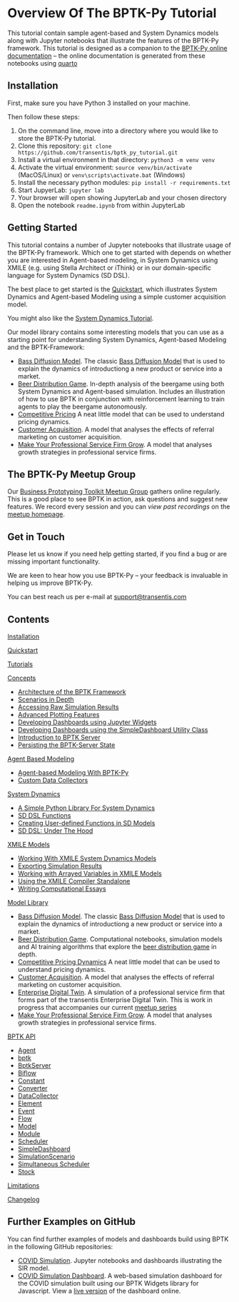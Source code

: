 # Overview Of The BPTK-Py Tutorial

This tutorial contain sample agent-based and System Dynamics models along with Jupyter notebooks that illustrate the features of the BPTK-Py framework. This tutorial is designed as a companion to the [BPTK-Py online documentation](https://bptk.transentis.com) – the online documentation is generated from these notebooks using [quarto](https://www.quarto.org)

## Installation

First, make sure you have Python 3 installed on your machine.

Then follow these steps:

1. On the command line, move into a directory where you would like to store the BPTK-Py tutorial. 
2. Clone this repository: ```git clone https://github.com/transentis/bptk_py_tutorial.git```
3. Install a virtual environment in that directory: ```python3 -m venv venv```
4. Activate the virtual environment: ```source venv/bin/activate``` (MacOS/Linux) or `venv\scripts\activate.bat` (Windows)
5. Install the necessary python modules: ```pip install -r requirements.txt```
6. Start JupyerLab: ```jupyter lab```
7. Your browser will open showing JupyterLab and your chosen directory
8. Open the notebook ```readme.ipynb``` from within JupyterLab

## Getting Started

This tutorial contains a number of Jupyter notebooks that illustrate usage of the BPTK-Py framework. Which one to get started with depends on whether you are interested in Agent-based modeling, in System Dynamics using XMILE (e.g. using Stella Architect or iThink) or in our domain-specific language for System Dynamics (SD DSL).

The best place to get started is the [Quickstart](./quickstart/quickstart.ipynb), which illustrates System Dynamics and Agent-based Modeling using a simple customer acquisition model.

You might also like the [System Dynamics Tutorial](./tutorials/system_dynamics/sd_tutorial.ipynb).

Our model library contains some interesting models that you can use as a starting point for understanding System Dynamics, Agent-based Modeling and the BPTK-Framework:


* [Bass Diffusion Model](./model_library/bass_diffusion/bptk_py_bass_diffusion.ipynb). The classic [Bass Diffusion Model](https://en.wikipedia.org/wiki/Bass_diffusion_model) that is used to explain the dynamics of introductiong a new product or service into a market.
* [Beer Distribution Game](./model_library/beergame/beergame.ipynb). In-depth analysis of the beergame using both System Dynamics and Agent-based simulation. Includes an illustration of how to use BPTK in conjunction with reinforcement learning to train agents to play the beergame autonomously.
* [Competitive Pricing](./model_libary/competitive_pricing/competitive_pricing_dynamics_sd_dsl.ipynb) A neat little model that can be used to understand pricing dynamics.
* [Customer Acquisition](.model_library/customer_acquisition/customer_acquisition.ipynb). A model that analyses the effects of referral marketing on customer acquisition.
* [Make Your Professional Service Firm Grow](./model_library/make_your_psf_grow/sddsl/make_your_psf_grow_part_1.ipynb). A model that analyses growth strategies in professional service firms.

## The BPTK-Py Meetup Group

Our [Business Prototyping Toolkit Meetup Group](https://www.transentis.com/business-prototyping-toolkit-meetup/en/) gathers online regularly. This is a good place to see BPTK in action, ask questions and suggest new features. We record every session and you can _view past recordings_ on the [meetup homepage](https://www.transentis.com/resources/business-prototyping-toolkit-meetup).

## Get in Touch

Please let us know if you need help getting started, if you find a bug or are missing important functionality.

We are keen to hear how you use BPTK-Py – your feedback is invaluable in helping us improve BPTK-Py.

You can best reach us per e-mail at [support@transentis.com](mailto:support@transentis.com)
## Contents

[Installation](./usage/installation.md)

[Quickstart](./quickstart/quickstart.ipynb)

[Tutorials](./tutorials/tutorials.md)

[Concepts](./concepts/concepts.ipynb)

- [Architecture of the BPTK Framework](./concepts/bptk_architecture/bptk_architecture.ipynb)
- [Scenarios in Depth](./concepts/scenarios/scenarios.ipynb)
- [Accessing Raw Simulation Results](./concepts/accessing_raw_simulation_results/accessing_raw_simulation_results.ipynb)
- [Advanced Plotting Features](./concepts/advanced_plotting_features/advanced_plotting_features.ipynb)
- [Developing Dashboards using Jupyter Widgets](./concepts/develop_dashboards_using_jupyter_widgets/developing_dashboards_using_juypter_widgets.ipynb)
- [Developing Dashboards using the SimpleDashboard Utility Class](./concepts/develop_dashboards_using_simpledashboard/develop_dashboards_using_simpledashboard.ipynb)
- [Introduction to BPTK Server](./concepts/bptk_server/bptk_server_intro.ipynb)
- [Persisting the BPTK-Server State](./concepts/external_state/external_state.html)

[Agent Based Modeling](abm/abm.ipynb)

- [Agent-based Modeling With BPTK-Py](./abm/agent_based_modeling/agent_based_modeling.ipynb)
- [Custom Data Collectors](./abm/custom_datacollectors/custom_datacollectors.ipynb)

[System Dynamics](sd-dsl/sddsl.ipynb)

- [A Simple Python Library For System Dynamics](./sd-dsl/simple_python_library_sd_dsl/simple_python_library_sd_dsl.ipynb)
- [SD DSL Functions](./sd-dsl/sd_dsl_functions/sd_dsl_functions.ipynb)
- [Creating User-defined Functions in SD Models](./sd-dsl/sd_user_defined_functions/sd_user_defined_functions.ipynb)
- [SD DSL: Under The Hood](./sd-dsl/sd_dsl_unter_the_hood/sd_dsl_under_the_hood.ipynb)

[XMILE Models](xmile/xmile.ipynb)

- [Working With XMILE System Dynamics Models](./xmile/working_with_XMILE/working_with_XMILE.ipynb)
- [Exporting Simulation Results](./xmile/exporting_simulation_results/exporting_simulation_results.ipynb)
- [Working with Arrayed Variables in XMILE Models](./xmile/xmile_arrays/xmile_arrays.ipynb)
- [Using the XMILE Compiler Standalone](./xmile/use_sd_compiler_standalone/use_sd_compiler_standalone.md)
- [Writing Computational Essays](./xmile/writing_computational_essays/writing_computational_essays.ipynb)

[Model Library](./model_library/model_library.ipynb)

- [Bass Diffusion Model](./model_library/bass_diffusion/bass_diffusion.ipynb). The classic [Bass Diffusion Model](https://en.wikipedia.org/wiki/Bass_diffusion_model) that is used to explain the dynamics of introductiong a new product or service into a market.
- [Beer Distribution Game](./model_library/beergame/beergame.ipynb). Computational notebooks, simulation models and AI training algorithms that explore the [beer distribution game](https://beergame.transentis.com) in depth.
- [Competitive Pricing Dynamics](./model_library/competitive_pricing/competitive_pricing_dynamics.ipynb) A neat little model that can be used to understand pricing dynamics.
- [Customer Acquisition](./model_library/customer_acquisition/customer_acquisition.ipynb). A model that analyses the effects of referral marketing on customer acquisition.
- [Enterprise Digital Twin](./model_library/enterprise_digital_twin/enterprise_digital_twin.ipynb). A simulation of a professional service firm that forms part of the transentis Enterprise Digital Twin. This is work in progress that accompanies our current [meetup series](https://www.transentis.com/resources/business-prototyping-toolkit-meetup)
- [Make Your Professional Service Firm Grow](./model_library/make_your_psf_grow/make_your_psf_grow.md). A model that analyses growth strategies in professional service firms.


[BPTK API](api/api.md)

* [Agent](./api/api_agent.md)
* [bptk](./api/api_bptk.md)
* [BptkServer](./api/api_bptk_server.md)
* [Biflow](./api/api_biflow.md)
* [Constant](./api/api_constant.md)
* [Converter](./api/api_converter.md)
* [DataCollector](./api/api_datacollector.md)
* [Element](./api/api_element.md)
* [Event](./api/api_event.md)
* [Flow](./api/api_flow.md)
* [Model](./api/api_model.md)
* [Module](./api/api_module.md)
* [Scheduler](./api/api_scheduler.md)
* [SimpleDashboard](./api/api_simpledashboard.md)
* [SimulationScenario](./api/api_simulation_scenario.md)
* [Simultaneous Scheduler](./api/api_simultaneousScheduler.md)
* [Stock](./api/api_stock.md)

[Limitations](./usage/limitations.md)

[Changelog](changelog.md)

## Further Examples on GitHub

You can find further examples of models and dashboards build using BPTK in the following GitHub repositories:

* [COVID Simulation](https://github.com/transentis/sim-covid-19). Jupyter notebooks and dashboards illustrating the SIR model.
* [COVID Simulation Dashboard](https://github.com/transentis/sim-covid-dashboard). A web-based simulation dashboard for the COVID simulation built using our BPTK Widgets library for Javascript. View a [live version](http://www.covid-sim.com) of the dashboard online.


